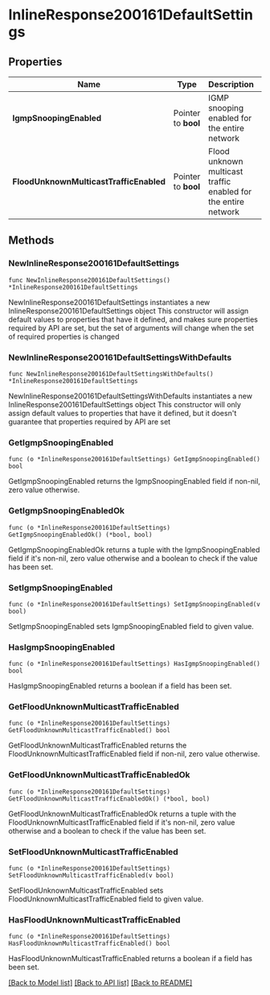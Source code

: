 # InlineResponse200161DefaultSettings

## Properties

Name | Type | Description | Notes
------------ | ------------- | ------------- | -------------
**IgmpSnoopingEnabled** | Pointer to **bool** | IGMP snooping enabled for the entire network | [optional] 
**FloodUnknownMulticastTrafficEnabled** | Pointer to **bool** | Flood unknown multicast traffic enabled for the entire network | [optional] 

## Methods

### NewInlineResponse200161DefaultSettings

`func NewInlineResponse200161DefaultSettings() *InlineResponse200161DefaultSettings`

NewInlineResponse200161DefaultSettings instantiates a new InlineResponse200161DefaultSettings object
This constructor will assign default values to properties that have it defined,
and makes sure properties required by API are set, but the set of arguments
will change when the set of required properties is changed

### NewInlineResponse200161DefaultSettingsWithDefaults

`func NewInlineResponse200161DefaultSettingsWithDefaults() *InlineResponse200161DefaultSettings`

NewInlineResponse200161DefaultSettingsWithDefaults instantiates a new InlineResponse200161DefaultSettings object
This constructor will only assign default values to properties that have it defined,
but it doesn't guarantee that properties required by API are set

### GetIgmpSnoopingEnabled

`func (o *InlineResponse200161DefaultSettings) GetIgmpSnoopingEnabled() bool`

GetIgmpSnoopingEnabled returns the IgmpSnoopingEnabled field if non-nil, zero value otherwise.

### GetIgmpSnoopingEnabledOk

`func (o *InlineResponse200161DefaultSettings) GetIgmpSnoopingEnabledOk() (*bool, bool)`

GetIgmpSnoopingEnabledOk returns a tuple with the IgmpSnoopingEnabled field if it's non-nil, zero value otherwise
and a boolean to check if the value has been set.

### SetIgmpSnoopingEnabled

`func (o *InlineResponse200161DefaultSettings) SetIgmpSnoopingEnabled(v bool)`

SetIgmpSnoopingEnabled sets IgmpSnoopingEnabled field to given value.

### HasIgmpSnoopingEnabled

`func (o *InlineResponse200161DefaultSettings) HasIgmpSnoopingEnabled() bool`

HasIgmpSnoopingEnabled returns a boolean if a field has been set.

### GetFloodUnknownMulticastTrafficEnabled

`func (o *InlineResponse200161DefaultSettings) GetFloodUnknownMulticastTrafficEnabled() bool`

GetFloodUnknownMulticastTrafficEnabled returns the FloodUnknownMulticastTrafficEnabled field if non-nil, zero value otherwise.

### GetFloodUnknownMulticastTrafficEnabledOk

`func (o *InlineResponse200161DefaultSettings) GetFloodUnknownMulticastTrafficEnabledOk() (*bool, bool)`

GetFloodUnknownMulticastTrafficEnabledOk returns a tuple with the FloodUnknownMulticastTrafficEnabled field if it's non-nil, zero value otherwise
and a boolean to check if the value has been set.

### SetFloodUnknownMulticastTrafficEnabled

`func (o *InlineResponse200161DefaultSettings) SetFloodUnknownMulticastTrafficEnabled(v bool)`

SetFloodUnknownMulticastTrafficEnabled sets FloodUnknownMulticastTrafficEnabled field to given value.

### HasFloodUnknownMulticastTrafficEnabled

`func (o *InlineResponse200161DefaultSettings) HasFloodUnknownMulticastTrafficEnabled() bool`

HasFloodUnknownMulticastTrafficEnabled returns a boolean if a field has been set.


[[Back to Model list]](../README.md#documentation-for-models) [[Back to API list]](../README.md#documentation-for-api-endpoints) [[Back to README]](../README.md)


